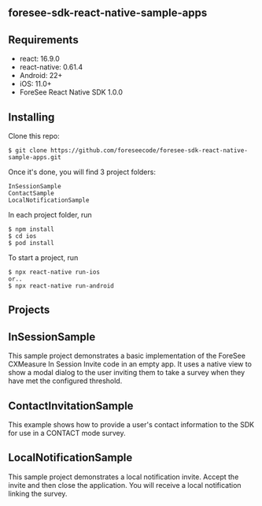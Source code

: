 ## foresee-sdk-react-native-sample-apps

## Requirements

* react: 16.9.0
* react-native: 0.61.4
* Android: 22+
* iOS: 11.0+
* ForeSee React Native SDK 1.0.0

## Installing
Clone this repo:

    $ git clone https://github.com/foreseecode/foresee-sdk-react-native-sample-apps.git

Once it's done, you will find 3 project folders:
  
    InSessionSample
    ContactSample
    LocalNotificationSample

In each project folder, run
  
    $ npm install
    $ cd ios
    $ pod install

To start a project, run
    
    $ npx react-native run-ios
    or..
    $ npx react-native run-android

## Projects

## InSessionSample
This sample project demonstrates a basic implementation of the ForeSee CXMeasure In Session Invite code in an empty app.
It uses a native view to show a modal dialog to the user inviting them to take a survey when they have met the 
configured threshold.


## ContactInvitationSample
This example shows how to provide a user's contact information to the SDK for use in a CONTACT mode survey.


## LocalNotificationSample
This sample project demonstrates a local notification invite. Accept the invite and then close the application. 
You will receive a local notification linking the survey.